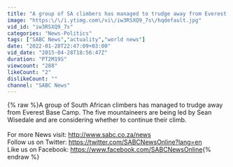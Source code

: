 ```yaml
---
title: "A group of SA climbers has managed to trudge away from Everest Base Camp"
image: "https:\/\/i.ytimg.com\/vi\/iw3RSXQ9_7s\/hqdefault.jpg"
vid_id: "iw3RSXQ9_7s"
categories: "News-Politics"
tags: ["SABC News","actuality","world news"]
date: "2022-01-28T22:47:09+03:00"
vid_date: "2015-04-28T18:56:47Z"
duration: "PT2M19S"
viewcount: "288"
likeCount: "2"
dislikeCount: ""
channel: "SABC News"
---
```

{% raw %}A group of South African climbers has managed to trudge away from Everest Base Camp. The five mountaineers are being led by Sean Wisedale and are considering whether to continue their climb.<br /><br />For more News visit: <a rel="nofollow" target="blank" href="http://www.sabc.co.za/news">http://www.sabc.co.za/news</a><br />Follow us on Twitter: <a rel="nofollow" target="blank" href="https://twitter.com/SABCNewsOnline?lang=en">https://twitter.com/SABCNewsOnline?lang=en</a><br />Like us on Facebook: <a rel="nofollow" target="blank" href="https://www.facebook.com/SABCNewsOnline">https://www.facebook.com/SABCNewsOnline</a>{% endraw %}
